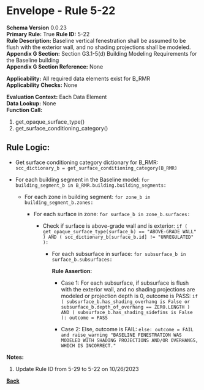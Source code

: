 # Envelope - Rule 5-22  
**Schema Version** 0.0.23  
**Primary Rule:** True
**Rule ID:** 5-22  
**Rule Description:** Baseline vertical fenestration shall be assumed to be flush with the exterior wall, and no shading projections shall be modeled.
**Appendix G Section:** Section G3.1-5(d) Building Modeling Requirements for the Baseline building  
**Appendix G Section Reference:**  None  

**Applicability:** All required data elements exist for B_RMR  
**Applicability Checks:** None  

**Evaluation Context:**  Each Data Element  
**Data Lookup:** None  
**Function Call:**
  1. get_opaque_surface_type()
  2. get_surface_conditioning_category()

## Rule Logic:

- Get surface conditioning category dictionary for B_RMR: ```scc_dictionary_b = get_surface_conditioning_category(B_RMR)```

- For each building segment in the Baseline model: ```for building_segment_b in B_RMR.building.building_segments:```

  - For each zone in building segment: ```for zone_b in building_segment_b.zones:```

    - For each surface in zone: ```for surface_b in zone_b.surfaces:```

      - Check if surface is above-grade wall and is exterior: ```if ( get_opaque_surface_type(surface_b) == "ABOVE-GRADE WALL" ) AND ( scc_dictionary_b[surface_b.id] != "UNREGULATED" ):```

        - For each subsurface in surface: ```for subsurface_b in surface_b.subsurfaces:```

          **Rule Assertion:**

          - Case 1: For each subsurface, if subsurface is flush with the exterior wall, and no shading projections are modeled or projection depth is 0, outcome is PASS: ```if ( subsurface_b.has_shading_overhang is False or subsurface_b.depth_of_overhang == ZERO.LENGTH ) AND ( subsurface_b.has_shading_sidefins is False ): outcome = PASS```

          - Case 2: Else, outcome is FAIL: ```else: outcome = FAIL and raise_warning "BASELINE FENESTRATION WAS MODELED WITH SHADING PROJECTIONS AND/OR OVERHANGS, WHICH IS INCORRECT."```

**Notes:**

1. Update Rule ID from 5-29 to 5-22 on 10/26/2023


**[Back](../_toc.md)**
